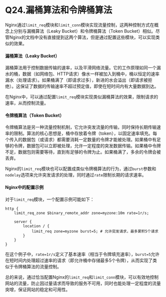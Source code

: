 # Q24.漏桶算法和令牌桶算法

Nginx通过`limit_req`模块和`limit_conn`模块实现流量控制，这两种控制方式在概念上分别与漏桶算法（Leaky Bucket）和令牌桶算法（Token Bucket）相似。尽管Nginx的文档中没有直接提到这两个算法，但是通过配置这些模块，可以实现类似的效果。

#### 漏桶算法（Leaky Bucket）

漏桶算法用于控制数据传输的速率，以及平滑网络流量。它的工作原理如同一个漏水的桶，数据（如网络包、HTTP请求）像水一样被加入到桶中，桶以恒定的速率漏水（处理请求）。如果桶满了（即请求过多），新进的水会溢出（即请求被拒绝）。这保证了数据的传输速率不超过预定值，即使在短时间内有大量数据到达。

在Nginx中，可以通过配置`limit_req`模块实现类似漏桶算法的效果，限制请求的速率，从而控制流量。

#### 令牌桶算法（Token Bucket）

令牌桶算法是另一种流量控制机制，它允许突发流量的传输，同时保持长期传输速率的限制。算法的核心思想是，桶中存放着令牌（token），以固定速率填充。每个传入的数据包（或请求）都需要消耗一定数量的令牌才能被处理。如果桶中有足够的令牌，数据包可以立即被处理，允许一定程度的突发数据传输。如果桶中令牌不足，数据包则需要等待，直到有足够的令牌为止。如果桶满了，多余的令牌会被丢弃。

Nginx的`limit_req`模块也可以配置成类似令牌桶算法的行为，通过`burst`参数和`nodelay`选项来允许突发请求的处理，同时通过`rate`限制长期的请求速率。



#### Nginx中的配置示例

对于`limit_req`模块，一个配置示例可能如下：

```nginx
http {
    limit_req_zone $binary_remote_addr zone=myzone:10m rate=1r/s;

    server {
        location / {
            limit_req zone=myzone burst=5; # 允许突发请求，最多累积5个请求
        }
    }
}
```

在这个例子中，`rate=1r/s`定义了基本速率（相当于令牌填充速率），`burst=5`允许在短时间内处理超过速率的请求（即允许桶中存储最多5个令牌），从而实现了类似于令牌桶算法的流量控制。

总的来说，通过恰当配置Nginx的`limit_req`和`limit_conn`模块，可以有效地控制网站的流量，防止因过量请求而导致的服务不可用，同时也能处理一定程度的流量突增，保证网站的稳定和可用性。